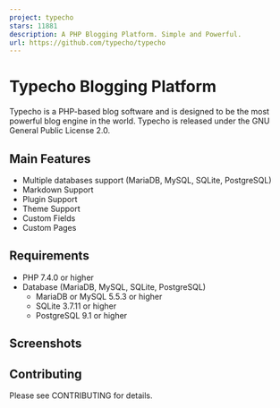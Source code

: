 ```yaml
---
project: typecho
stars: 11881
description: A PHP Blogging Platform. Simple and Powerful.
url: https://github.com/typecho/typecho
---
```


Typecho Blogging Platform
=========================

Typecho is a PHP-based blog software and is designed to be the most powerful blog engine in the world. Typecho is released under the GNU General Public License 2.0.

Main Features
-------------

-   Multiple databases support (MariaDB, MySQL, SQLite, PostgreSQL)
-   Markdown Support
-   Plugin Support
-   Theme Support
-   Custom Fields
-   Custom Pages

Requirements
------------

-   PHP 7.4.0 or higher
-   Database (MariaDB, MySQL, SQLite, PostgreSQL)
    -   MariaDB or MySQL 5.5.3 or higher
    -   SQLite 3.7.11 or higher
    -   PostgreSQL 9.1 or higher

Screenshots
-----------

Contributing
------------

Please see CONTRIBUTING for details.
